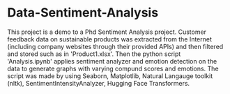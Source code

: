 # Data-Sentiment-Analysis

This project is a demo to a Phd Sentiment Analysis project. Customer feedback data on sustainable products was extracted from the Internet 
(including company websites through their provided APIs) and then filtered and stored such as in 'Product1.xlsx'. Then the python script 'Analysis.ipynb'
applies sentiment analyzer and emotion detection on the data to generate graphs with varying compund scores and emotions. The script was made by using
Seaborn, Matplotlib, Natural Langauge toolkit (nltk), SentimentIntensityAnalyzer, Hugging Face Transformers.
